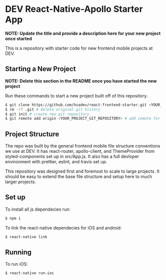 # DEV React-Native-Apollo Starter App

**NOTE: Update the title and provide a description here for your new project once started**

This is a repository with starter code for new frontend mobile projects at DEV.

## Starting a New Project

**NOTE: Delete this section in the README once you have started the new project**

Run these commands to start a new project built off of this repository.

```bash
$ git clone https://github.com/hsadev/react-frontend-starter.git <YOUR_PROJECT_NAME> && cd <YOUR_PROJECT_NAME> # clone repo
$ rm -rf .git # delete original git history
$ git init # create new git repository
$ git remote add origin <YOUR_PROJECT_GIT_REPOSITORY> # add remote for github repo
```

## Project Structure

The repo was built by the general frontend mobile file structure conventions we use at DEV. It has react-router, apollo-client, and ThemeProvider from styled-components set up in src/App.js. It also has a full devloper environment with prettier, eslint, and travis set up.

This repository was designed first and foremost to scale to large projects. It should be easy to extend the base file structure and setup here to much larger projects.

## Set up

To install all js dependecies run:

```bash
$ npm i
```

To link the react-native dependecies for iOS and android:

```bash
$ react-native link
```

## Running

To run iOS:

```bash
$ react-native run-ios
```
